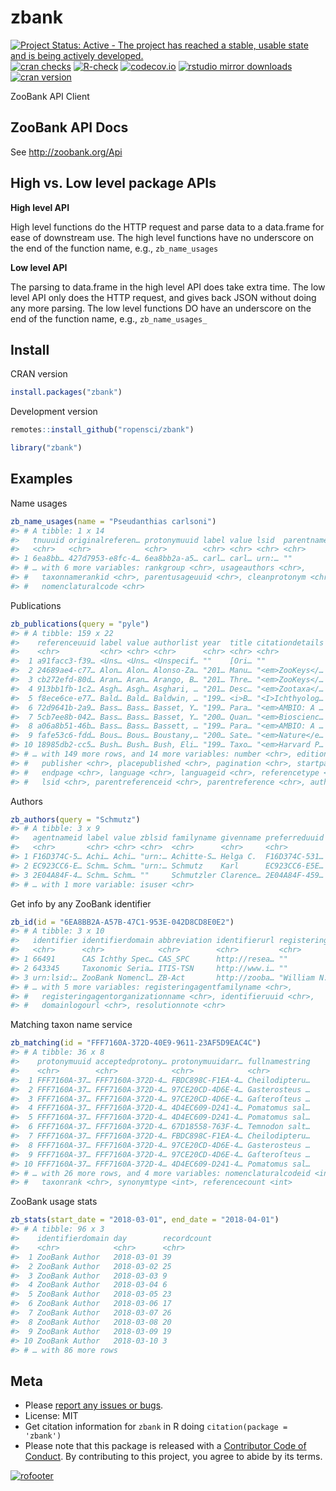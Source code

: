 zbank
=====



[![Project Status: Active - The project has reached a stable, usable state and is being actively developed.](https://www.repostatus.org/badges/latest/active.svg)](https://www.repostatus.org/#active)
[![cran checks](https://cranchecks.info/badges/worst/zbank)](https://cranchecks.info/pkgs/zbank)
[![R-check](https://github.com/ropensci/zbank/workflows/R-check/badge.svg)](https://github.com/ropensci/zbank/actions?query=workflow%3AR-check)
[![codecov.io](https://codecov.io/github/ropensci/zbank/coverage.svg?branch=master)](https://codecov.io/github/ropensci/zbank?branch=master)
[![rstudio mirror downloads](https://cranlogs.r-pkg.org/badges/zbank)](https://github.com/metacran/cranlogs.app)
[![cran version](https://www.r-pkg.org/badges/version/zbank)](https://cran.r-project.org/package=zbank)

ZooBank API Client

## ZooBank API Docs

See http://zoobank.org/Api

## High vs. Low level package APIs

__High level API__

High level functions do the HTTP request and parse data to a data.frame for
ease of downstream use. The high level functions have no underscore on the end
of the function name, e.g., `zb_name_usages`

__Low level API__

The parsing to data.frame in the high level API does take extra time. The low
level API only does the HTTP request, and gives back JSON without doing any
more parsing. The low level functions DO have an underscore on the end
of the function name, e.g., `zb_name_usages_`

## Install

CRAN version


```r
install.packages("zbank")
```

Development version


```r
remotes::install_github("ropensci/zbank")
```


```r
library("zbank")
```

## Examples

Name usages


```r
zb_name_usages(name = "Pseudanthias carlsoni")
#> # A tibble: 1 x 14
#>   tnuuuid originalreferen… protonymuuid label value lsid  parentname namestring
#>   <chr>   <chr>            <chr>        <chr> <chr> <chr> <chr>      <chr>     
#> 1 6ea8bb… 427d7953-e8fc-4… 6ea8bb2a-a5… carl… carl… urn:… ""         carlsoni  
#> # … with 6 more variables: rankgroup <chr>, usageauthors <chr>,
#> #   taxonnamerankid <chr>, parentusageuuid <chr>, cleanprotonym <chr>,
#> #   nomenclaturalcode <chr>
```

Publications


```r
zb_publications(query = "pyle")
#> # A tibble: 159 x 22
#>    referenceuuid label value authorlist year  title citationdetails volume
#>    <chr>         <chr> <chr> <chr>      <chr> <chr> <chr>           <chr> 
#>  1 a91facc3-f39… <Uns… <Uns… <Unspecif… ""    [Ori… ""              ""    
#>  2 24689ae4-c77… Alon… Alon… Alonso-Za… "201… Manu… "<em>ZooKeys</… "550" 
#>  3 cb272efd-80d… Aran… Aran… Arango, B… "201… Thre… "<em>ZooKeys</… "835" 
#>  4 913bb1fb-1c2… Asgh… Asgh… Asghari, … "201… Desc… "<em>Zootaxa</… "3986"
#>  5 f8ece6ce-e77… Bald… Bald… Baldwin, … "199… <i>B… "<I>Ichthyolog… "45"  
#>  6 72d9641b-2a9… Bass… Bass… Basset, Y… "199… Para… "<em>AMBIO: A … ""    
#>  7 5cb7ee8b-042… Bass… Bass… Basset, Y… "200… Quan… "<em>Bioscienc… "50"  
#>  8 a06a8b51-46b… Bass… Bass… Bassett, … "199… Para… "<em>AMBIO: A … ""    
#>  9 fafe53c6-fdd… Bous… Bous… Boustany,… "200… Sate… "<em>Nature</e… "415" 
#> 10 18985db2-cc5… Bush… Bush… Bush, Eli… "199… Taxo… "<em>Harvard P… "2"   
#> # … with 149 more rows, and 14 more variables: number <chr>, edition <chr>,
#> #   publisher <chr>, placepublished <chr>, pagination <chr>, startpage <chr>,
#> #   endpage <chr>, language <chr>, languageid <chr>, referencetype <chr>,
#> #   lsid <chr>, parentreferenceid <chr>, parentreference <chr>, authors <list>
```

Authors


```r
zb_authors(query = "Schmutz")
#> # A tibble: 3 x 9
#>   agentnameid label value zblsid familyname givenname preferreduuid agentid
#>   <chr>       <chr> <chr> <chr>  <chr>      <chr>     <chr>         <chr>  
#> 1 F16D374C-5… Achi… Achi… "urn:… Achitte-S… Helga C.  F16D374C-531… F16D37…
#> 2 EC923CC6-E… Schm… Schm… "urn:… Schmutz    Karl      EC923CC6-E5E… EC923C…
#> 3 2E04A84F-4… Schm… Schm… ""     Schmutzler Clarence… 2E04A84F-459… 2E04A8…
#> # … with 1 more variable: isuser <chr>
```

Get info by any ZooBank identifier


```r
zb_id(id = "6EA8BB2A-A57B-47C1-953E-042D8CD8E0E2")
#> # A tibble: 3 x 10
#>   identifier identifierdomain abbreviation identifierurl registeringagen…
#>   <chr>      <chr>            <chr>        <chr>         <chr>           
#> 1 66491      CAS Ichthy Spec… CAS_SPC      http://resea… ""              
#> 2 643345     Taxonomic Seria… ITIS-TSN     http://www.i… ""              
#> 3 urn:lsid:… ZooBank Nomencl… ZB-Act       http://zooba… "William N."    
#> # … with 5 more variables: registeringagentfamilyname <chr>,
#> #   registeringagentorganizationname <chr>, identifieruuid <chr>,
#> #   domainlogourl <chr>, resolutionnote <chr>
```

Matching taxon name service


```r
zb_matching(id = "FFF7160A-372D-40E9-9611-23AF5D9EAC4C")
#> # A tibble: 36 x 8
#>    protonymuuid acceptedprotony… protonymuuidarr… fullnamestring
#>    <chr>        <chr>            <chr>            <chr>         
#>  1 FFF7160A-37… FFF7160A-372D-4… FBDC898C-F1EA-4… Cheilodipteru…
#>  2 FFF7160A-37… FFF7160A-372D-4… 97CE20CD-4D6E-4… Gasterosteus …
#>  3 FFF7160A-37… FFF7160A-372D-4… 97CE20CD-4D6E-4… Gaſteroſteus …
#>  4 FFF7160A-37… FFF7160A-372D-4… 4D4EC609-D241-4… Pomatomus sal…
#>  5 FFF7160A-37… FFF7160A-372D-4… 4D4EC609-D241-4… Pomatomus sal…
#>  6 FFF7160A-37… FFF7160A-372D-4… 67D18558-763F-4… Temnodon salt…
#>  7 FFF7160A-37… FFF7160A-372D-4… FBDC898C-F1EA-4… Cheilodipteru…
#>  8 FFF7160A-37… FFF7160A-372D-4… 97CE20CD-4D6E-4… Gasterosteus …
#>  9 FFF7160A-37… FFF7160A-372D-4… 97CE20CD-4D6E-4… Gaſteroſteus …
#> 10 FFF7160A-37… FFF7160A-372D-4… 4D4EC609-D241-4… Pomatomus sal…
#> # … with 26 more rows, and 4 more variables: nomenclaturalcodeid <int>,
#> #   taxonrank <chr>, synonymtype <int>, referencecount <int>
```

ZooBank usage stats


```r
zb_stats(start_date = "2018-03-01", end_date = "2018-04-01")
#> # A tibble: 96 x 3
#>    identifierdomain day        recordcount
#>    <chr>            <chr>      <chr>      
#>  1 ZooBank Author   2018-03-01 39         
#>  2 ZooBank Author   2018-03-02 25         
#>  3 ZooBank Author   2018-03-03 9          
#>  4 ZooBank Author   2018-03-04 6          
#>  5 ZooBank Author   2018-03-05 23         
#>  6 ZooBank Author   2018-03-06 17         
#>  7 ZooBank Author   2018-03-07 26         
#>  8 ZooBank Author   2018-03-08 20         
#>  9 ZooBank Author   2018-03-09 19         
#> 10 ZooBank Author   2018-03-10 3          
#> # … with 86 more rows
```

## Meta

* Please [report any issues or bugs](https://github.com/ropensci/zbank/issues).
* License: MIT
* Get citation information for `zbank` in R doing `citation(package = 'zbank')`
* Please note that this package is released with a [Contributor Code of Conduct](https://ropensci.org/code-of-conduct/). By contributing to this project, you agree to abide by its terms.

[![rofooter](https://ropensci.org/public_images/github_footer.png)](https://ropensci.org)
